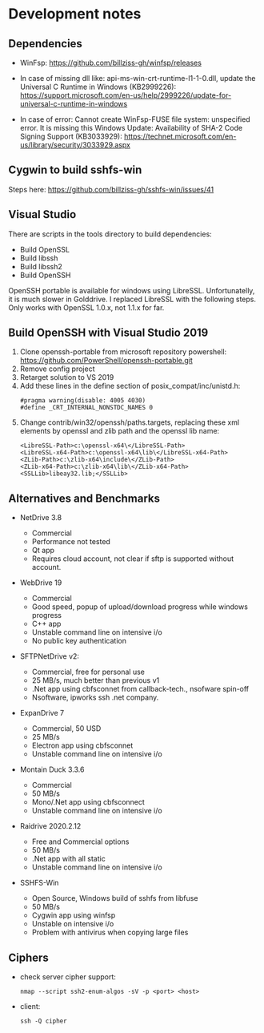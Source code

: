 # Development notes

## Dependencies

- WinFsp: https://github.com/billziss-gh/winfsp/releases

- In case of missing dll like: api-ms-win-crt-runtime-l1-1-0.dll, 
  update the Universal C Runtime in Windows (KB2999226): 
  https://support.microsoft.com/en-us/help/2999226/update-for-universal-c-runtime-in-windows

- In case of error: Cannot create WinFsp-FUSE file system: unspecified error.
  It is missing this Windows Update: Availability of SHA-2 Code Signing Support (KB3033929):
  https://technet.microsoft.com/en-us/library/security/3033929.aspx

## Cygwin to build sshfs-win

Steps here: https://github.com/billziss-gh/sshfs-win/issues/41

## Visual Studio

There are scripts in the tools directory to build dependencies:

- Build OpenSSL
- Build libssh
- Build libssh2
- Build OpenSSH

OpenSSH portable is available for windows using LibreSSL. Unfortunatelly, it is much slower in Golddrive.
I replaced LibreSSL with the following steps. Only works with OpenSSL 1.0.x, not 1.1.x for far.

## Build OpenSSH with Visual Studio 2019

1. Clone openssh-portable from microsoft repository powershell: https://github.com/PowerShell/openssh-portable.git
2. Remove config project
3. Retarget solution to VS 2019
4. Add these lines in the define section of posix_compat/inc/unistd.h:
	```
	#pragma warning(disable: 4005 4030)
	#define _CRT_INTERNAL_NONSTDC_NAMES 0
	```
5. Change contrib/win32/openssh/paths.targets, replacing these xml elements by openssl and zlib path and the openssl lib name:
    ```
    <LibreSSL-Path>c:\openssl-x64\</LibreSSL-Path>
    <LibreSSL-x64-Path>c:\openssl-x64\lib\</LibreSSL-x64-Path>
    <ZLib-Path>c:\zlib-x64\include\</ZLib-Path>
    <ZLib-x64-Path>c:\zlib-x64\lib\</ZLib-x64-Path>
    <SSLLib>libeay32.lib;</SSLLib>
    ```

## Alternatives and Benchmarks

  - NetDrive 3.8
    * Commercial
    * Performance not tested
    * Qt app
    * Requires cloud account, not clear if sftp is supported without account.

  - WebDrive 19
    * Commercial
    * Good speed, popup of upload/download progress while windows progress
    * C++ app
    * Unstable command line on intensive i/o
    * No public key authentication
    
  - SFTPNetDrive v2:
    * Commercial, free for personal use
    * 25 MB/s, much better than previous v1
    * .Net app using cbfsconnet from callback-tech., nsofware spin-off
    * Nsoftware, ipworks ssh .net company.

  - ExpanDrive 7
    * Commercial, 50 USD
    * 25 MB/s
    * Electron app using cbfsconnet
    * Unstable command line on intensive i/o

  - Montain Duck 3.3.6
    * Commercial
    * 50 MB/s
    * Mono/.Net app using cbfsconnect
    * Unstable command line on intensive i/o
  
  - Raidrive 2020.2.12
    * Free and Commercial options
    * 50 MB/s
    * .Net app with all static
    * Unstable command line on intensive i/o
  
  - SSHFS-Win
    * Open Source, Windows build of sshfs from libfuse
    * 50 MB/s
    * Cygwin app using winfsp
    * Unstable on intensive i/o
    * Problem with antivirus when copying large files

## Ciphers

- check server cipher support: 
  ```
  nmap --script ssh2-enum-algos -sV -p <port> <host>
  ````
- client: 
  ```
  ssh -Q cipher
  ```


